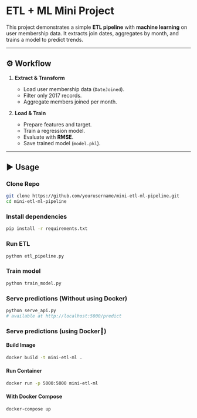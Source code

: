 # ETL + ML Mini Project

This project demonstrates a simple **ETL pipeline** with **machine learning** on user membership data. It extracts join dates, aggregates by month, and trains a model to predict trends.

---

## ⚙️ Workflow
1. **Extract & Transform**
   - Load user membership data (`DateJoined`).
   - Filter only 2017 records.
   - Aggregate members joined per month.

2. **Load & Train**
   - Prepare features and target.
   - Train a regression model.
   - Evaluate with **RMSE**.
   - Save trained model (`model.pkl`).

---

## ▶️ Usage

### Clone Repo
```bash
git clone https://github.com/yourusername/mini-etl-ml-pipeline.git
cd mini-etl-ml-pipeline
```
### Install dependencies
```bash
pip install -r requirements.txt
```

### Run ETL
```bash
python etl_pipeline.py
```

### Train model
```bash
python train_model.py
```

### Serve predictions (Without using Docker)
```bash
python serve_api.py
# available at http://localhost:5000/predict
```

### Serve predictions (using Docker🐳)
#### Build Image
```bash
docker build -t mini-etl-ml .
```

#### Run Container
```bash
docker run -p 5000:5000 mini-etl-ml
```

#### With Docker Compose
```bash
docker-compose up
```